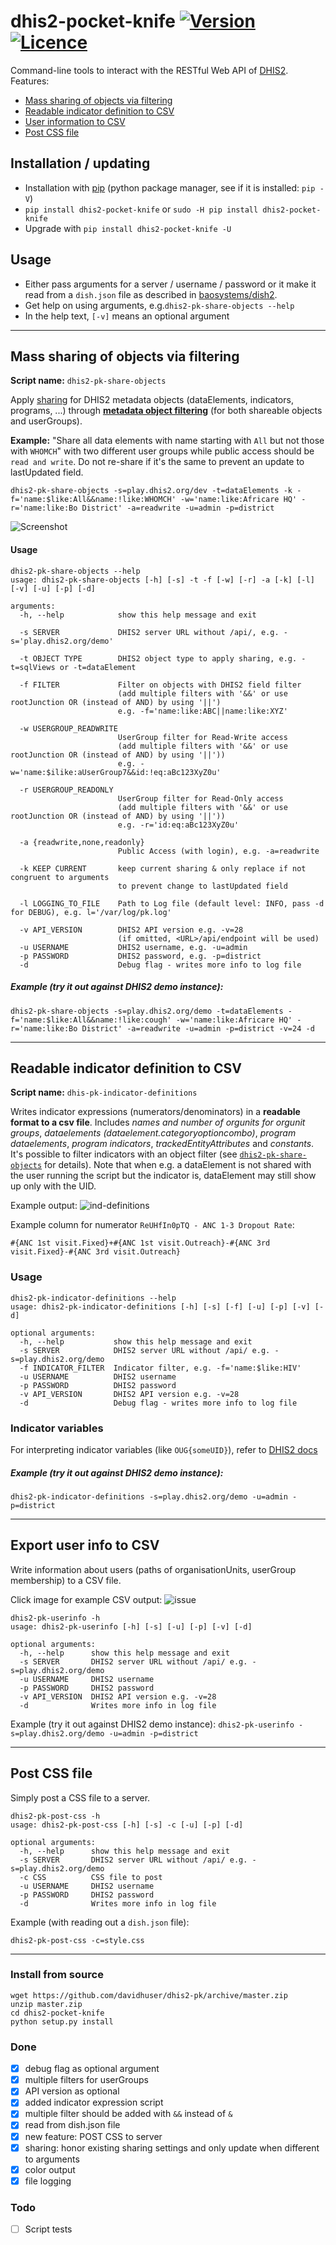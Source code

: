 # dhis2-pocket-knife [![Version](https://img.shields.io/pypi/v/dhis2-pocket-knife.svg)](https://pypi.python.org/pypi/dhis2-pocket-knife) [![Licence](https://img.shields.io/pypi/l/dhis2-pocket-knife.svg)](https://pypi.python.org/pypi/dhis2-pocket-knife) 


Command-line tools to interact with the RESTful Web API of [DHIS2](https://dhis2.org). Features:

* [Mass sharing of objects via filtering](#mass-sharing-of-objects-via-filtering)
* [Readable indicator definition to CSV](#readable-indicator-definition-to-csv)
* [User information to CSV](#export-user-info-to-csv)
* [Post CSS file](#post-css-file)

## Installation / updating

* Installation with [pip](https://pip.pypa.io/en/stable/installing) (python package manager, see if it is installed: `pip -V`)
* `pip install dhis2-pocket-knife` or `sudo -H pip install dhis2-pocket-knife`
* Upgrade with `pip install dhis2-pocket-knife -U`

## Usage

* Either pass arguments for a server / username / password or it make it read from a `dish.json` file as described in [baosystems/dish2](https://github.com/baosystems/dish2#configuration).
* Get help on using arguments, e.g.`dhis2-pk-share-objects --help`
* In the help text, `[-v]` means an optional argument

---

## Mass sharing of objects via filtering

**Script name:** `dhis2-pk-share-objects`

Apply [sharing](https://docs.dhis2.org/master/en/user/html/dhis2_user_manual_en_full.html#sharing) for DHIS2 metadata objects (dataElements, indicators, programs, ...) through **[metadata object filtering](https://docs.dhis2.org/master/en/developer/html/dhis2_developer_manual_full.html#webapi_metadata_object_filter)** (for both shareable objects and userGroups).

**Example:** "Share all data elements with name starting with `All` but not those with `WHOMCH`" with two different user groups while public access should be `read and write`. Do not re-share if it's the same to prevent an update to lastUpdated field.

`
dhis2-pk-share-objects -s=play.dhis2.org/dev -t=dataElements -k -f='name:$like:All&&name:!like:WHOMCH' -w='name:like:Africare HQ' -r='name:like:Bo District' -a=readwrite -u=admin -p=district
`

![Screenshot](https://i.imgur.com/kZEQHtF.png)

#### Usage
```
dhis2-pk-share-objects --help
usage: dhis2-pk-share-objects [-h] [-s] -t -f [-w] [-r] -a [-k] [-l] [-v] [-u] [-p] [-d]

arguments:
  -h, --help            show this help message and exit
  
  -s SERVER             DHIS2 server URL without /api/, e.g. -s='play.dhis2.org/demo'
  
  -t OBJECT TYPE        DHIS2 object type to apply sharing, e.g. -t=sqlViews or -t=dataElement
                        
  -f FILTER             Filter on objects with DHIS2 field filter
                        (add multiple filters with '&&' or use rootJunction OR (instead of AND) by using '||')
                        e.g. -f='name:like:ABC||name:like:XYZ'
                        
  -w USERGROUP_READWRITE
                        UserGroup filter for Read-Write access
                        (add multiple filters with '&&' or use rootJunction OR (instead of AND) by using '||'))
                        e.g. -w='name:$ilike:aUserGroup7&&id:!eq:aBc123XyZ0u'
                        
  -r USERGROUP_READONLY
                        UserGroup filter for Read-Only access
                        (add multiple filters with '&&' or use rootJunction OR (instead of AND) by using '||'))
                        e.g. -r='id:eq:aBc123XyZ0u'
                       
  -a {readwrite,none,readonly}
                        Public Access (with login), e.g. -a=readwrite
  
  -k KEEP CURRENT       keep current sharing & only replace if not congruent to arguments
                        to prevent change to lastUpdated field
  
  -l LOGGING_TO_FILE    Path to Log file (default level: INFO, pass -d for DEBUG), e.g. l='/var/log/pk.log'
                        
  -v API_VERSION        DHIS2 API version e.g. -v=28
                        (if omitted, <URL>/api/endpoint will be used)
  -u USERNAME           DHIS2 username, e.g. -u=admin
  -p PASSWORD           DHIS2 password, e.g. -p=district
  -d                    Debug flag - writes more info to log file

```

##### Example (try it out against DHIS2 demo instance):

```
dhis2-pk-share-objects -s=play.dhis2.org/demo -t=dataElements -f='name:$like:All&&name:!like:cough' -w='name:like:Africare HQ' -r='name:like:Bo District' -a=readwrite -u=admin -p=district -v=24 -d
```
---
## Readable indicator definition to CSV

**Script name:** `dhis-pk-indicator-definitions`

Writes indicator expressions (numerators/denominators) in a **readable format to a csv file**. Includes _names and number of orgunits for orgunit groups_, _dataelements (dataelement.categoryoptioncombo)_, _program dataelements_, _program indicators_, _trackedEntityAttributes_ and _constants_. It's possible to filter indicators with an object filter (see [`dhis2-pk-share-objects`](https://github.com/davidhuser/dhis2-pocket-knife#mass-sharing-of-objects-with-usergroups-through-filtering) for details). Note that when e.g. a dataElement is not shared with the user running the script but the indicator is, dataElement may still show up only with the UID.

Example output:
![ind-definitions](https://i.imgur.com/LFAlFpY.png)

Example column for numerator `ReUHfIn0pTQ - ANC 1-3 Dropout Rate`:
```
#{ANC 1st visit.Fixed}+#{ANC 1st visit.Outreach}-#{ANC 3rd visit.Fixed}-#{ANC 3rd visit.Outreach}
```

### Usage

```
dhis2-pk-indicator-definitions --help
usage: dhis2-pk-indicator-definitions [-h] [-s] [-f] [-u] [-p] [-v] [-d]

optional arguments:
  -h, --help           show this help message and exit
  -s SERVER            DHIS2 server URL without /api/ e.g. -s=play.dhis2.org/demo
  -f INDICATOR_FILTER  Indicator filter, e.g. -f='name:$like:HIV'
  -u USERNAME          DHIS2 username
  -p PASSWORD          DHIS2 password
  -v API_VERSION       DHIS2 API version e.g. -v=28
  -d                   Debug flag - writes more info to log file
```
### Indicator variables
For interpreting indicator variables (like `OUG{someUID}`), refer to [DHIS2 docs](https://docs.dhis2.org/master/en/developer/html/dhis2_developer_manual_full.html#d9584e5669)

##### Example (try it out against DHIS2 demo instance):
```
dhis2-pk-indicator-definitions -s=play.dhis2.org/demo -u=admin -p=district
```
---

## Export user info to CSV

Write information about users (paths of organisationUnits, userGroup membership) to a CSV file.

Click image for example CSV output:
![issue](https://i.imgur.com/2zkIFVi.png)

```
dhis2-pk-userinfo -h
usage: dhis2-pk-userinfo [-h] [-s] [-u] [-p] [-v] [-d]

optional arguments:
  -h, --help      show this help message and exit
  -s SERVER       DHIS2 server URL without /api/ e.g. -s=play.dhis2.org/demo
  -u USERNAME     DHIS2 username
  -p PASSWORD     DHIS2 password
  -v API_VERSION  DHIS2 API version e.g. -v=28
  -d              Writes more info in log file

```

Example (try it out against DHIS2 demo instance):
`dhis2-pk-userinfo -s=play.dhis2.org/demo -u=admin -p=district`

---
## Post CSS file

Simply post a CSS file to a server. 

```
dhis2-pk-post-css -h
usage: dhis2-pk-post-css [-h] [-s] -c [-u] [-p] [-d]

optional arguments:
  -h, --help      show this help message and exit
  -s SERVER       DHIS2 server URL without /api/ e.g. -s=play.dhis2.org/demo
  -c CSS          CSS file to post
  -u USERNAME     DHIS2 username
  -p PASSWORD     DHIS2 password
  -d              Writes more info in log file

```

Example (with reading out a `dish.json` file):

`dhis2-pk-post-css -c=style.css`

---

### Install from source

```
wget https://github.com/davidhuser/dhis2-pk/archive/master.zip
unzip master.zip
cd dhis2-pocket-knife
python setup.py install
```

### Done

- [x] debug flag as optional argument
- [x] multiple filters for userGroups
- [x] API version as optional
- [x] added indicator expression script
- [x] multiple filter should be added with `&&` instead of `&`
- [x] read from dish.json file
- [x] new feature: POST CSS to server
- [x] sharing: honor existing sharing settings and only update when different to arguments
- [x] color output
- [x] file logging

### Todo

- [ ] Script tests


